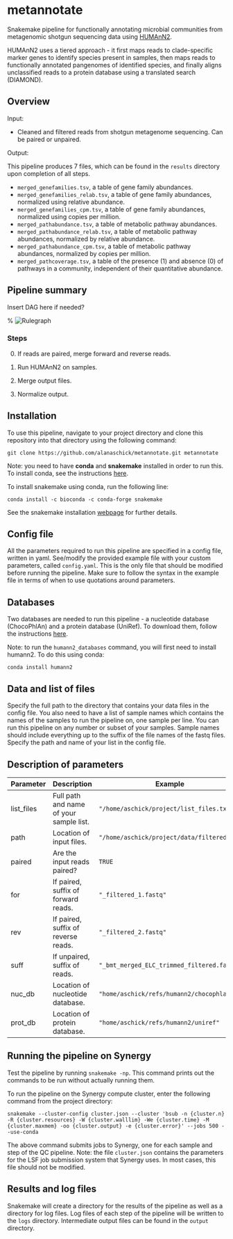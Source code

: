 # metannotate

Snakemake pipeline for functionally annotating microbial communities from metagenomic shotgun sequencing data using [HUMAnN2](http://huttenhower.sph.harvard.edu/humann2).

HUMAnN2 uses a tiered approach - it first maps reads to clade-specific marker genes to identify species present in samples, then maps reads to functionally annotated pangenomes of identified species, and finally aligns unclassified reads to a protein database using a translated search (DIAMOND). 

## Overview

Input: 

* Cleaned and filtered reads from shotgun metagenome sequencing. Can be paired or unpaired.

Output: 

This pipeline produces 7 files, which can be found in the `results` directory upon completion of all steps.

* `merged_genefamilies.tsv`, a table of gene family abundances.
* `merged_genefamilies_relab.tsv`, a table of gene family abundances, normalized using relative abundance.
* `merged_genefamilies_cpm.tsv`, a table of gene family abundances, normalized using copies per million.
* `merged_pathabundance.tsv`, a table of metabolic pathway abundances.
* `merged_pathabundance_relab.tsv`, a table of metabolic pathway abundances, normalized by relative abundance.
* `merged_pathabundance_cpm.tsv`, a table of metabolic pathway  abundances, normalized by copies per million.
* `merged_pathcoverage.tsv`, a table of the presence (1) and absence (0) of pathways in a community, independent of their quantitative abundance.

## Pipeline summary

Insert DAG here if needed?

% ![Rulegraph](./metaphlan_files/rulegraph.png)

### Steps

0) If reads are paired, merge forward and reverse reads.

1) Run HUMAnN2 on samples. 

2) Merge output files.

3) Normalize output.

## Installation

To use this pipeline, navigate to your project directory and clone this repository into that directory using the following command:

```
git clone https://github.com/alanaschick/metannotate.git metannotate
```

Note: you need to have **conda** and **snakemake** installed in order to run this. To install conda, see the instructions [here](https://github.com/ucvm/synergy/wiki). 

To install snakemake using conda, run the following line:

```
conda install -c bioconda -c conda-forge snakemake
```

See the snakemake installation [webpage](https://snakemake.readthedocs.io/en/stable/getting_started/installation.html) for further details.

## Config file

All the parameters required to run this pipeline are specified in a config file, written in yaml. See/modify the provided example file with your custom parameters, called `config.yaml`. This is the only file that should be modified before running the pipeline. Make sure to follow the syntax in the example file in terms of when to use quotations around parameters.

## Databases

Two databases are needed to run this pipeline - a nucleotide database (ChocoPhlAn) and a protein database (UniRef). To download them, follow the instructions [here](https://bitbucket.org/biobakery/humann2/wiki/Home#markdown-header-standard-workflow). 

Note: to run the `humann2_databases` command, you will first need to install humann2. To do this using conda:

```
conda install humann2
```

## Data and list of files

Specify the full path to the directory that contains your data files in the config file. You also need to have a list of sample names which contains the names of the samples to run the pipeline on, one sample per line. You can run this pipeline on any number or subset of your samples. Sample names should include everything up to the suffix of the file names of the fastq files. Specify the path and name of your list in the config file.

## Description of parameters
| Parameter | Description | Example |
| -------------- | --------------- | ------------ |
| list_files | Full path and name of your sample list. | `"/home/aschick/project/list_files.txt"` |
| path | Location of input files. | `"/home/aschick/project/data/filtered/"` |
| paired | Are the input reads paired? | `TRUE` |
| for | If paired, suffix of forward reads. | `"_filtered_1.fastq"` |
| rev | If paired, suffix of reverse reads. | `"_filtered_2.fastq"` |
| suff | If unpaired, suffix of reads. | `"_bmt_merged_ELC_trimmed_filtered.fastq"`
| nuc_db | Location of nucleotide database. | `"home/aschick/refs/humann2/chocophlan"` |
| prot_db | Location of protein database. | `"home/aschick/refs/humann2/uniref"` |

## Running the pipeline on Synergy

Test the pipeline by running `snakemake -np`. This command prints out the commands to be run without actually running them. 

To run the pipeline on the Synergy compute cluster, enter the following command from the project directory:

```
snakemake --cluster-config cluster.json --cluster 'bsub -n {cluster.n} -R {cluster.resources} -W {cluster.walllim} -We {cluster.time} -M {cluster.maxmem} -oo {cluster.output} -e {cluster.error}' --jobs 500 --use-conda
```
The above command submits jobs to Synergy, one for each sample and step of the QC pipeline. Note: the file `cluster.json` contains the parameters for the LSF job submission system that Synergy uses. In most cases, this file should not be modified.

## Results and log files

Snakemake will create a directory for the results of the pipeline as well as a directory for log files. Log files of each step of the pipeline will be written to the `logs` directory. Intermediate output files can be found in the `output` directory. 




